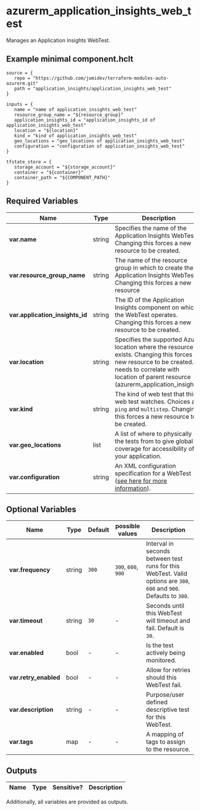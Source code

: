 # azurerm_application_insights_web_test

Manages an Application Insights WebTest.

## Example minimal component.hclt

```hcl
source = {
   repo = "https://github.com/jumidev/terraform-modules-auto-azurerm.git" 
   path = "application_insights/application_insights_web_test" 
}

inputs = {
   name = "name of application_insights_web_test" 
   resource_group_name = "${resource_group}" 
   application_insights_id = "application_insights_id of application_insights_web_test" 
   location = "${location}" 
   kind = "kind of application_insights_web_test" 
   geo_locations = "geo_locations of application_insights_web_test" 
   configuration = "configuration of application_insights_web_test" 
}

tfstate_store = {
   storage_account = "${storage_account}" 
   container = "${container}" 
   container_path = "${COMPONENT_PATH}" 
}

```

## Required Variables

| Name | Type |  Description |
| ---- | --------- |  ----------- |
| **var.name** | string |  Specifies the name of the Application Insights WebTest. Changing this forces a new resource to be created. | 
| **var.resource_group_name** | string |  The name of the resource group in which to create the Application Insights WebTest. Changing this forces a new resource | 
| **var.application_insights_id** | string |  The ID of the Application Insights component on which the WebTest operates. Changing this forces a new resource to be created. | 
| **var.location** | string |  Specifies the supported Azure location where the resource exists. Changing this forces a new resource to be created. It needs to correlate with location of parent resource (azurerm_application_insights). | 
| **var.kind** | string |  The kind of web test that this web test watches. Choices are `ping` and `multistep`. Changing this forces a new resource to be created. | 
| **var.geo_locations** | list |  A list of where to physically run the tests from to give global coverage for accessibility of your application. | 
| **var.configuration** | string |  An XML configuration specification for a WebTest ([see here for more information](https://docs.microsoft.com/rest/api/application-insights/webtests/createorupdate/)). | 

## Optional Variables

| Name | Type |  Default  |  possible values |  Description |
| ---- | --------- |  ----------- | ----------- | ----------- |
| **var.frequency** | string |  `300`  |  `300`, `600`, `900`  |  Interval in seconds between test runs for this WebTest. Valid options are `300`, `600` and `900`. Defaults to `300`. | 
| **var.timeout** | string |  `30`  |  -  |  Seconds until this WebTest will timeout and fail. Default is `30`. | 
| **var.enabled** | bool |  -  |  -  |  Is the test actively being monitored. | 
| **var.retry_enabled** | bool |  -  |  -  |  Allow for retries should this WebTest fail. | 
| **var.description** | string |  -  |  -  |  Purpose/user defined descriptive test for this WebTest. | 
| **var.tags** | map |  -  |  -  |  A mapping of tags to assign to the resource. | 



## Outputs

| Name | Type | Sensitive? | Description |
| ---- | ---- | --------- | --------- |

Additionally, all variables are provided as outputs.
